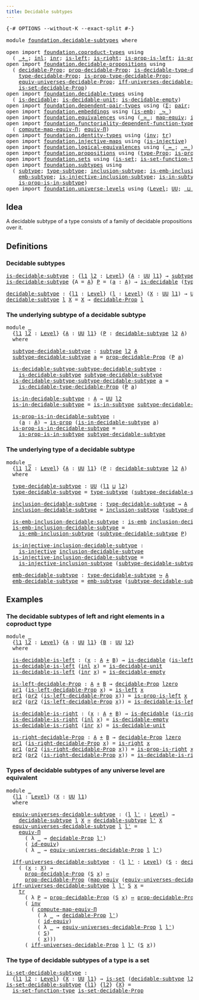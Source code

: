 ```yaml
---
title: Decidable subtypes
---
```


<pre class="Agda"><a id="44" class="Symbol">{-#</a> <a id="48" class="Keyword">OPTIONS</a> <a id="56" class="Pragma">--without-K</a> <a id="68" class="Pragma">--exact-split</a> <a id="82" class="Symbol">#-}</a>

<a id="87" class="Keyword">module</a> <a id="94" href="foundation.decidable-subtypes.html" class="Module">foundation.decidable-subtypes</a> <a id="124" class="Keyword">where</a>

<a id="131" class="Keyword">open</a> <a id="136" class="Keyword">import</a> <a id="143" href="foundation.coproduct-types.html" class="Module">foundation.coproduct-types</a> <a id="170" class="Keyword">using</a>
  <a id="178" class="Symbol">(</a> <a id="180" href="foundation.coproduct-types.html#1182" class="Datatype Operator">_+_</a><a id="183" class="Symbol">;</a> <a id="185" href="foundation.coproduct-types.html#1250" class="InductiveConstructor">inl</a><a id="188" class="Symbol">;</a> <a id="190" href="foundation.coproduct-types.html#1268" class="InductiveConstructor">inr</a><a id="193" class="Symbol">;</a> <a id="195" href="foundation.coproduct-types.html#1753" class="Function">is-left</a><a id="202" class="Symbol">;</a> <a id="204" href="foundation.coproduct-types.html#2050" class="Function">is-right</a><a id="212" class="Symbol">;</a> <a id="214" href="foundation.coproduct-types.html#1824" class="Function">is-prop-is-left</a><a id="229" class="Symbol">;</a> <a id="231" href="foundation.coproduct-types.html#2124" class="Function">is-prop-is-right</a><a id="247" class="Symbol">)</a>
<a id="249" class="Keyword">open</a> <a id="254" class="Keyword">import</a> <a id="261" href="foundation.decidable-propositions.html" class="Module">foundation.decidable-propositions</a> <a id="295" class="Keyword">using</a>
  <a id="303" class="Symbol">(</a> <a id="305" href="foundation-core.decidable-propositions.html#646" class="Function">decidable-Prop</a><a id="319" class="Symbol">;</a> <a id="321" href="foundation-core.decidable-propositions.html#795" class="Function">prop-decidable-Prop</a><a id="340" class="Symbol">;</a> <a id="342" href="foundation-core.decidable-propositions.html#1102" class="Function">is-decidable-type-decidable-Prop</a><a id="374" class="Symbol">;</a>
    <a id="380" href="foundation-core.decidable-propositions.html#872" class="Function">type-decidable-Prop</a><a id="399" class="Symbol">;</a> <a id="401" href="foundation-core.decidable-propositions.html#969" class="Function">is-prop-type-decidable-Prop</a><a id="428" class="Symbol">;</a>
    <a id="434" href="foundation.decidable-propositions.html#6007" class="Function">equiv-universes-decidable-Prop</a><a id="464" class="Symbol">;</a> <a id="466" href="foundation.decidable-propositions.html#6202" class="Function">iff-universes-decidable-Prop</a><a id="494" class="Symbol">;</a>
    <a id="500" href="foundation.decidable-propositions.html#7214" class="Function">is-set-decidable-Prop</a><a id="521" class="Symbol">)</a>
<a id="523" class="Keyword">open</a> <a id="528" class="Keyword">import</a> <a id="535" href="foundation.decidable-types.html" class="Module">foundation.decidable-types</a> <a id="562" class="Keyword">using</a>
  <a id="570" class="Symbol">(</a> <a id="572" href="foundation.decidable-types.html#1915" class="Function">is-decidable</a><a id="584" class="Symbol">;</a> <a id="586" href="foundation.decidable-types.html#2736" class="Function">is-decidable-unit</a><a id="603" class="Symbol">;</a> <a id="605" href="foundation.decidable-types.html#2804" class="Function">is-decidable-empty</a><a id="623" class="Symbol">)</a>
<a id="625" class="Keyword">open</a> <a id="630" class="Keyword">import</a> <a id="637" href="foundation.dependent-pair-types.html" class="Module">foundation.dependent-pair-types</a> <a id="669" class="Keyword">using</a> <a id="675" class="Symbol">(</a><a id="676" href="foundation-core.dependent-pair-types.html#515" class="Record">Σ</a><a id="677" class="Symbol">;</a> <a id="679" href="foundation-core.dependent-pair-types.html#588" class="InductiveConstructor">pair</a><a id="683" class="Symbol">;</a> <a id="685" href="foundation-core.dependent-pair-types.html#605" class="Field">pr1</a><a id="688" class="Symbol">;</a> <a id="690" href="foundation-core.dependent-pair-types.html#617" class="Field">pr2</a><a id="693" class="Symbol">)</a>
<a id="695" class="Keyword">open</a> <a id="700" class="Keyword">import</a> <a id="707" href="foundation.embeddings.html" class="Module">foundation.embeddings</a> <a id="729" class="Keyword">using</a> <a id="735" class="Symbol">(</a><a id="736" href="foundation-core.embeddings.html#992" class="Function">is-emb</a><a id="742" class="Symbol">;</a> <a id="744" href="foundation-core.embeddings.html#1074" class="Function Operator">_↪_</a><a id="747" class="Symbol">)</a>
<a id="749" class="Keyword">open</a> <a id="754" class="Keyword">import</a> <a id="761" href="foundation.equivalences.html" class="Module">foundation.equivalences</a> <a id="785" class="Keyword">using</a> <a id="791" class="Symbol">(</a><a id="792" href="foundation-core.equivalences.html#1621" class="Function Operator">_≃_</a><a id="795" class="Symbol">;</a> <a id="797" href="foundation-core.equivalences.html#1821" class="Function">map-equiv</a><a id="806" class="Symbol">;</a> <a id="808" href="foundation-core.equivalences.html#2494" class="Function">id-equiv</a><a id="816" class="Symbol">)</a>
<a id="818" class="Keyword">open</a> <a id="823" class="Keyword">import</a> <a id="830" href="foundation.functoriality-dependent-function-types.html" class="Module">foundation.functoriality-dependent-function-types</a> <a id="880" class="Keyword">using</a>
  <a id="888" class="Symbol">(</a> <a id="890" href="foundation.functoriality-dependent-function-types.html#2502" class="Function">compute-map-equiv-Π</a><a id="909" class="Symbol">;</a> <a id="911" href="foundation.functoriality-dependent-function-types.html#4207" class="Function">equiv-Π</a><a id="918" class="Symbol">)</a>
<a id="920" class="Keyword">open</a> <a id="925" class="Keyword">import</a> <a id="932" href="foundation.identity-types.html" class="Module">foundation.identity-types</a> <a id="958" class="Keyword">using</a> <a id="964" class="Symbol">(</a><a id="965" href="foundation-core.identity-types.html#2729" class="Function">inv</a><a id="968" class="Symbol">;</a> <a id="970" href="foundation-core.identity-types.html#5702" class="Function">tr</a><a id="972" class="Symbol">)</a>
<a id="974" class="Keyword">open</a> <a id="979" class="Keyword">import</a> <a id="986" href="foundation.injective-maps.html" class="Module">foundation.injective-maps</a> <a id="1012" class="Keyword">using</a> <a id="1018" class="Symbol">(</a><a id="1019" href="foundation.injective-maps.html#1309" class="Function">is-injective</a><a id="1031" class="Symbol">)</a>
<a id="1033" class="Keyword">open</a> <a id="1038" class="Keyword">import</a> <a id="1045" href="foundation.logical-equivalences.html" class="Module">foundation.logical-equivalences</a> <a id="1077" class="Keyword">using</a> <a id="1083" class="Symbol">(</a><a id="1084" href="foundation-core.logical-equivalences.html#899" class="Function Operator">_↔_</a><a id="1087" class="Symbol">;</a> <a id="1089" href="foundation-core.logical-equivalences.html#1038" class="Function Operator">_⇔_</a><a id="1092" class="Symbol">)</a>
<a id="1094" class="Keyword">open</a> <a id="1099" class="Keyword">import</a> <a id="1106" href="foundation.propositions.html" class="Module">foundation.propositions</a> <a id="1130" class="Keyword">using</a> <a id="1136" class="Symbol">(</a><a id="1137" href="foundation-core.propositions.html#1495" class="Function">type-Prop</a><a id="1146" class="Symbol">;</a> <a id="1148" href="foundation-core.propositions.html#1309" class="Function">is-prop</a><a id="1155" class="Symbol">)</a>
<a id="1157" class="Keyword">open</a> <a id="1162" class="Keyword">import</a> <a id="1169" href="foundation.sets.html" class="Module">foundation.sets</a> <a id="1185" class="Keyword">using</a> <a id="1191" class="Symbol">(</a><a id="1192" href="foundation-core.sets.html#1113" class="Function">is-set</a><a id="1198" class="Symbol">;</a> <a id="1200" href="foundation.sets.html#3742" class="Function">is-set-function-type</a><a id="1220" class="Symbol">)</a>
<a id="1222" class="Keyword">open</a> <a id="1227" class="Keyword">import</a> <a id="1234" href="foundation.subtypes.html" class="Module">foundation.subtypes</a> <a id="1254" class="Keyword">using</a>
  <a id="1262" class="Symbol">(</a> <a id="1264" href="foundation-core.subtypes.html#2211" class="Function">subtype</a><a id="1271" class="Symbol">;</a> <a id="1273" href="foundation-core.subtypes.html#2555" class="Function">type-subtype</a><a id="1285" class="Symbol">;</a> <a id="1287" href="foundation-core.subtypes.html#2621" class="Function">inclusion-subtype</a><a id="1304" class="Symbol">;</a> <a id="1306" href="foundation-core.subtypes.html#3701" class="Function">is-emb-inclusion-subtype</a><a id="1330" class="Symbol">;</a>
    <a id="1336" href="foundation-core.subtypes.html#3947" class="Function">emb-subtype</a><a id="1347" class="Symbol">;</a> <a id="1349" href="foundation.subtypes.html#1123" class="Function">is-injective-inclusion-subtype</a><a id="1379" class="Symbol">;</a> <a id="1381" href="foundation-core.subtypes.html#2375" class="Function">is-in-subtype</a><a id="1394" class="Symbol">;</a>
    <a id="1400" href="foundation-core.subtypes.html#2440" class="Function">is-prop-is-in-subtype</a><a id="1421" class="Symbol">)</a>
<a id="1423" class="Keyword">open</a> <a id="1428" class="Keyword">import</a> <a id="1435" href="foundation.universe-levels.html" class="Module">foundation.universe-levels</a> <a id="1462" class="Keyword">using</a> <a id="1468" class="Symbol">(</a><a id="1469" href="Agda.Primitive.html#597" class="Postulate">Level</a><a id="1474" class="Symbol">;</a> <a id="1476" href="foundation-core.universe-levels.html#235" class="Primitive">UU</a><a id="1478" class="Symbol">;</a> <a id="1480" href="Agda.Primitive.html#810" class="Primitive Operator">_⊔_</a><a id="1483" class="Symbol">;</a> <a id="1485" href="Agda.Primitive.html#780" class="Primitive">lsuc</a><a id="1489" class="Symbol">;</a> <a id="1491" href="Agda.Primitive.html#764" class="Primitive">lzero</a><a id="1496" class="Symbol">)</a>
</pre>
## Idea

A decidable subtype of a type consists of a family of decidable propositions over it.

## Definitions

### Decidable subtypes

<pre class="Agda"><a id="is-decidable-subtype"></a><a id="1647" href="foundation.decidable-subtypes.html#1647" class="Function">is-decidable-subtype</a> <a id="1668" class="Symbol">:</a> <a id="1670" class="Symbol">{</a><a id="1671" href="foundation.decidable-subtypes.html#1671" class="Bound">l1</a> <a id="1674" href="foundation.decidable-subtypes.html#1674" class="Bound">l2</a> <a id="1677" class="Symbol">:</a> <a id="1679" href="Agda.Primitive.html#597" class="Postulate">Level</a><a id="1684" class="Symbol">}</a> <a id="1686" class="Symbol">{</a><a id="1687" href="foundation.decidable-subtypes.html#1687" class="Bound">A</a> <a id="1689" class="Symbol">:</a> <a id="1691" href="foundation-core.universe-levels.html#235" class="Primitive">UU</a> <a id="1694" href="foundation.decidable-subtypes.html#1671" class="Bound">l1</a><a id="1696" class="Symbol">}</a> <a id="1698" class="Symbol">→</a> <a id="1700" href="foundation-core.subtypes.html#2211" class="Function">subtype</a> <a id="1708" href="foundation.decidable-subtypes.html#1674" class="Bound">l2</a> <a id="1711" href="foundation.decidable-subtypes.html#1687" class="Bound">A</a> <a id="1713" class="Symbol">→</a> <a id="1715" href="foundation-core.universe-levels.html#235" class="Primitive">UU</a> <a id="1718" class="Symbol">(</a><a id="1719" href="foundation.decidable-subtypes.html#1671" class="Bound">l1</a> <a id="1722" href="Agda.Primitive.html#810" class="Primitive Operator">⊔</a> <a id="1724" href="foundation.decidable-subtypes.html#1674" class="Bound">l2</a><a id="1726" class="Symbol">)</a>
<a id="1728" href="foundation.decidable-subtypes.html#1647" class="Function">is-decidable-subtype</a> <a id="1749" class="Symbol">{</a><a id="1750" class="Argument">A</a> <a id="1752" class="Symbol">=</a> <a id="1754" href="foundation.decidable-subtypes.html#1754" class="Bound">A</a><a id="1755" class="Symbol">}</a> <a id="1757" href="foundation.decidable-subtypes.html#1757" class="Bound">P</a> <a id="1759" class="Symbol">=</a> <a id="1761" class="Symbol">(</a><a id="1762" href="foundation.decidable-subtypes.html#1762" class="Bound">a</a> <a id="1764" class="Symbol">:</a> <a id="1766" href="foundation.decidable-subtypes.html#1754" class="Bound">A</a><a id="1767" class="Symbol">)</a> <a id="1769" class="Symbol">→</a> <a id="1771" href="foundation.decidable-types.html#1915" class="Function">is-decidable</a> <a id="1784" class="Symbol">(</a><a id="1785" href="foundation-core.propositions.html#1495" class="Function">type-Prop</a> <a id="1795" class="Symbol">(</a><a id="1796" href="foundation.decidable-subtypes.html#1757" class="Bound">P</a> <a id="1798" href="foundation.decidable-subtypes.html#1762" class="Bound">a</a><a id="1799" class="Symbol">))</a>

<a id="decidable-subtype"></a><a id="1803" href="foundation.decidable-subtypes.html#1803" class="Function">decidable-subtype</a> <a id="1821" class="Symbol">:</a> <a id="1823" class="Symbol">{</a><a id="1824" href="foundation.decidable-subtypes.html#1824" class="Bound">l1</a> <a id="1827" class="Symbol">:</a> <a id="1829" href="Agda.Primitive.html#597" class="Postulate">Level</a><a id="1834" class="Symbol">}</a> <a id="1836" class="Symbol">(</a><a id="1837" href="foundation.decidable-subtypes.html#1837" class="Bound">l</a> <a id="1839" class="Symbol">:</a> <a id="1841" href="Agda.Primitive.html#597" class="Postulate">Level</a><a id="1846" class="Symbol">)</a> <a id="1848" class="Symbol">(</a><a id="1849" href="foundation.decidable-subtypes.html#1849" class="Bound">X</a> <a id="1851" class="Symbol">:</a> <a id="1853" href="foundation-core.universe-levels.html#235" class="Primitive">UU</a> <a id="1856" href="foundation.decidable-subtypes.html#1824" class="Bound">l1</a><a id="1858" class="Symbol">)</a> <a id="1860" class="Symbol">→</a> <a id="1862" href="foundation-core.universe-levels.html#235" class="Primitive">UU</a> <a id="1865" class="Symbol">(</a><a id="1866" href="foundation.decidable-subtypes.html#1824" class="Bound">l1</a> <a id="1869" href="Agda.Primitive.html#810" class="Primitive Operator">⊔</a> <a id="1871" href="Agda.Primitive.html#780" class="Primitive">lsuc</a> <a id="1876" href="foundation.decidable-subtypes.html#1837" class="Bound">l</a><a id="1877" class="Symbol">)</a>
<a id="1879" href="foundation.decidable-subtypes.html#1803" class="Function">decidable-subtype</a> <a id="1897" href="foundation.decidable-subtypes.html#1897" class="Bound">l</a> <a id="1899" href="foundation.decidable-subtypes.html#1899" class="Bound">X</a> <a id="1901" class="Symbol">=</a> <a id="1903" href="foundation.decidable-subtypes.html#1899" class="Bound">X</a> <a id="1905" class="Symbol">→</a> <a id="1907" href="foundation-core.decidable-propositions.html#646" class="Function">decidable-Prop</a> <a id="1922" href="foundation.decidable-subtypes.html#1897" class="Bound">l</a>
</pre>
### The underlying subtype of a decidable subtype

<pre class="Agda"><a id="1988" class="Keyword">module</a> <a id="1995" href="foundation.decidable-subtypes.html#1995" class="Module">_</a>
  <a id="1999" class="Symbol">{</a><a id="2000" href="foundation.decidable-subtypes.html#2000" class="Bound">l1</a> <a id="2003" href="foundation.decidable-subtypes.html#2003" class="Bound">l2</a> <a id="2006" class="Symbol">:</a> <a id="2008" href="Agda.Primitive.html#597" class="Postulate">Level</a><a id="2013" class="Symbol">}</a> <a id="2015" class="Symbol">{</a><a id="2016" href="foundation.decidable-subtypes.html#2016" class="Bound">A</a> <a id="2018" class="Symbol">:</a> <a id="2020" href="foundation-core.universe-levels.html#235" class="Primitive">UU</a> <a id="2023" href="foundation.decidable-subtypes.html#2000" class="Bound">l1</a><a id="2025" class="Symbol">}</a> <a id="2027" class="Symbol">(</a><a id="2028" href="foundation.decidable-subtypes.html#2028" class="Bound">P</a> <a id="2030" class="Symbol">:</a> <a id="2032" href="foundation.decidable-subtypes.html#1803" class="Function">decidable-subtype</a> <a id="2050" href="foundation.decidable-subtypes.html#2003" class="Bound">l2</a> <a id="2053" href="foundation.decidable-subtypes.html#2016" class="Bound">A</a><a id="2054" class="Symbol">)</a>
  <a id="2058" class="Keyword">where</a>
  
  <a id="2069" href="foundation.decidable-subtypes.html#2069" class="Function">subtype-decidable-subtype</a> <a id="2095" class="Symbol">:</a> <a id="2097" href="foundation-core.subtypes.html#2211" class="Function">subtype</a> <a id="2105" href="foundation.decidable-subtypes.html#2003" class="Bound">l2</a> <a id="2108" href="foundation.decidable-subtypes.html#2016" class="Bound">A</a>
  <a id="2112" href="foundation.decidable-subtypes.html#2069" class="Function">subtype-decidable-subtype</a> <a id="2138" href="foundation.decidable-subtypes.html#2138" class="Bound">a</a> <a id="2140" class="Symbol">=</a> <a id="2142" href="foundation-core.decidable-propositions.html#795" class="Function">prop-decidable-Prop</a> <a id="2162" class="Symbol">(</a><a id="2163" href="foundation.decidable-subtypes.html#2028" class="Bound">P</a> <a id="2165" href="foundation.decidable-subtypes.html#2138" class="Bound">a</a><a id="2166" class="Symbol">)</a>

  <a id="2171" href="foundation.decidable-subtypes.html#2171" class="Function">is-decidable-subtype-subtype-decidable-subtype</a> <a id="2218" class="Symbol">:</a>
    <a id="2224" href="foundation.decidable-subtypes.html#1647" class="Function">is-decidable-subtype</a> <a id="2245" href="foundation.decidable-subtypes.html#2069" class="Function">subtype-decidable-subtype</a>
  <a id="2273" href="foundation.decidable-subtypes.html#2171" class="Function">is-decidable-subtype-subtype-decidable-subtype</a> <a id="2320" href="foundation.decidable-subtypes.html#2320" class="Bound">a</a> <a id="2322" class="Symbol">=</a>
    <a id="2328" href="foundation-core.decidable-propositions.html#1102" class="Function">is-decidable-type-decidable-Prop</a> <a id="2361" class="Symbol">(</a><a id="2362" href="foundation.decidable-subtypes.html#2028" class="Bound">P</a> <a id="2364" href="foundation.decidable-subtypes.html#2320" class="Bound">a</a><a id="2365" class="Symbol">)</a>

  <a id="2370" href="foundation.decidable-subtypes.html#2370" class="Function">is-in-decidable-subtype</a> <a id="2394" class="Symbol">:</a> <a id="2396" href="foundation.decidable-subtypes.html#2016" class="Bound">A</a> <a id="2398" class="Symbol">→</a> <a id="2400" href="foundation-core.universe-levels.html#235" class="Primitive">UU</a> <a id="2403" href="foundation.decidable-subtypes.html#2003" class="Bound">l2</a>
  <a id="2408" href="foundation.decidable-subtypes.html#2370" class="Function">is-in-decidable-subtype</a> <a id="2432" class="Symbol">=</a> <a id="2434" href="foundation-core.subtypes.html#2375" class="Function">is-in-subtype</a> <a id="2448" href="foundation.decidable-subtypes.html#2069" class="Function">subtype-decidable-subtype</a>

  <a id="2477" href="foundation.decidable-subtypes.html#2477" class="Function">is-prop-is-in-decidable-subtype</a> <a id="2509" class="Symbol">:</a>
    <a id="2515" class="Symbol">(</a><a id="2516" href="foundation.decidable-subtypes.html#2516" class="Bound">a</a> <a id="2518" class="Symbol">:</a> <a id="2520" href="foundation.decidable-subtypes.html#2016" class="Bound">A</a><a id="2521" class="Symbol">)</a> <a id="2523" class="Symbol">→</a> <a id="2525" href="foundation-core.propositions.html#1309" class="Function">is-prop</a> <a id="2533" class="Symbol">(</a><a id="2534" href="foundation.decidable-subtypes.html#2370" class="Function">is-in-decidable-subtype</a> <a id="2558" href="foundation.decidable-subtypes.html#2516" class="Bound">a</a><a id="2559" class="Symbol">)</a>
  <a id="2563" href="foundation.decidable-subtypes.html#2477" class="Function">is-prop-is-in-decidable-subtype</a> <a id="2595" class="Symbol">=</a>
    <a id="2601" href="foundation-core.subtypes.html#2440" class="Function">is-prop-is-in-subtype</a> <a id="2623" href="foundation.decidable-subtypes.html#2069" class="Function">subtype-decidable-subtype</a>
</pre>
### The underlying type of a decidable subtype

<pre class="Agda"><a id="2710" class="Keyword">module</a> <a id="2717" href="foundation.decidable-subtypes.html#2717" class="Module">_</a>
  <a id="2721" class="Symbol">{</a><a id="2722" href="foundation.decidable-subtypes.html#2722" class="Bound">l1</a> <a id="2725" href="foundation.decidable-subtypes.html#2725" class="Bound">l2</a> <a id="2728" class="Symbol">:</a> <a id="2730" href="Agda.Primitive.html#597" class="Postulate">Level</a><a id="2735" class="Symbol">}</a> <a id="2737" class="Symbol">{</a><a id="2738" href="foundation.decidable-subtypes.html#2738" class="Bound">A</a> <a id="2740" class="Symbol">:</a> <a id="2742" href="foundation-core.universe-levels.html#235" class="Primitive">UU</a> <a id="2745" href="foundation.decidable-subtypes.html#2722" class="Bound">l1</a><a id="2747" class="Symbol">}</a> <a id="2749" class="Symbol">(</a><a id="2750" href="foundation.decidable-subtypes.html#2750" class="Bound">P</a> <a id="2752" class="Symbol">:</a> <a id="2754" href="foundation.decidable-subtypes.html#1803" class="Function">decidable-subtype</a> <a id="2772" href="foundation.decidable-subtypes.html#2725" class="Bound">l2</a> <a id="2775" href="foundation.decidable-subtypes.html#2738" class="Bound">A</a><a id="2776" class="Symbol">)</a>
  <a id="2780" class="Keyword">where</a>
  
  <a id="2791" href="foundation.decidable-subtypes.html#2791" class="Function">type-decidable-subtype</a> <a id="2814" class="Symbol">:</a> <a id="2816" href="foundation-core.universe-levels.html#235" class="Primitive">UU</a> <a id="2819" class="Symbol">(</a><a id="2820" href="foundation.decidable-subtypes.html#2722" class="Bound">l1</a> <a id="2823" href="Agda.Primitive.html#810" class="Primitive Operator">⊔</a> <a id="2825" href="foundation.decidable-subtypes.html#2725" class="Bound">l2</a><a id="2827" class="Symbol">)</a>
  <a id="2831" href="foundation.decidable-subtypes.html#2791" class="Function">type-decidable-subtype</a> <a id="2854" class="Symbol">=</a> <a id="2856" href="foundation-core.subtypes.html#2555" class="Function">type-subtype</a> <a id="2869" class="Symbol">(</a><a id="2870" href="foundation.decidable-subtypes.html#2069" class="Function">subtype-decidable-subtype</a> <a id="2896" href="foundation.decidable-subtypes.html#2750" class="Bound">P</a><a id="2897" class="Symbol">)</a>

  <a id="2902" href="foundation.decidable-subtypes.html#2902" class="Function">inclusion-decidable-subtype</a> <a id="2930" class="Symbol">:</a> <a id="2932" href="foundation.decidable-subtypes.html#2791" class="Function">type-decidable-subtype</a> <a id="2955" class="Symbol">→</a> <a id="2957" href="foundation.decidable-subtypes.html#2738" class="Bound">A</a>
  <a id="2961" href="foundation.decidable-subtypes.html#2902" class="Function">inclusion-decidable-subtype</a> <a id="2989" class="Symbol">=</a> <a id="2991" href="foundation-core.subtypes.html#2621" class="Function">inclusion-subtype</a> <a id="3009" class="Symbol">(</a><a id="3010" href="foundation.decidable-subtypes.html#2069" class="Function">subtype-decidable-subtype</a> <a id="3036" href="foundation.decidable-subtypes.html#2750" class="Bound">P</a><a id="3037" class="Symbol">)</a>

  <a id="3042" href="foundation.decidable-subtypes.html#3042" class="Function">is-emb-inclusion-decidable-subtype</a> <a id="3077" class="Symbol">:</a> <a id="3079" href="foundation-core.embeddings.html#992" class="Function">is-emb</a> <a id="3086" href="foundation.decidable-subtypes.html#2902" class="Function">inclusion-decidable-subtype</a>
  <a id="3116" href="foundation.decidable-subtypes.html#3042" class="Function">is-emb-inclusion-decidable-subtype</a> <a id="3151" class="Symbol">=</a>
    <a id="3157" href="foundation-core.subtypes.html#3701" class="Function">is-emb-inclusion-subtype</a> <a id="3182" class="Symbol">(</a><a id="3183" href="foundation.decidable-subtypes.html#2069" class="Function">subtype-decidable-subtype</a> <a id="3209" href="foundation.decidable-subtypes.html#2750" class="Bound">P</a><a id="3210" class="Symbol">)</a>

  <a id="3215" href="foundation.decidable-subtypes.html#3215" class="Function">is-injective-inclusion-decidable-subtype</a> <a id="3256" class="Symbol">:</a>
    <a id="3262" href="foundation.injective-maps.html#1309" class="Function">is-injective</a> <a id="3275" href="foundation.decidable-subtypes.html#2902" class="Function">inclusion-decidable-subtype</a>
  <a id="3305" href="foundation.decidable-subtypes.html#3215" class="Function">is-injective-inclusion-decidable-subtype</a> <a id="3346" class="Symbol">=</a>
    <a id="3352" href="foundation.subtypes.html#1123" class="Function">is-injective-inclusion-subtype</a> <a id="3383" class="Symbol">(</a><a id="3384" href="foundation.decidable-subtypes.html#2069" class="Function">subtype-decidable-subtype</a> <a id="3410" href="foundation.decidable-subtypes.html#2750" class="Bound">P</a><a id="3411" class="Symbol">)</a>

  <a id="3416" href="foundation.decidable-subtypes.html#3416" class="Function">emb-decidable-subtype</a> <a id="3438" class="Symbol">:</a> <a id="3440" href="foundation.decidable-subtypes.html#2791" class="Function">type-decidable-subtype</a> <a id="3463" href="foundation-core.embeddings.html#1074" class="Function Operator">↪</a> <a id="3465" href="foundation.decidable-subtypes.html#2738" class="Bound">A</a>
  <a id="3469" href="foundation.decidable-subtypes.html#3416" class="Function">emb-decidable-subtype</a> <a id="3491" class="Symbol">=</a> <a id="3493" href="foundation-core.subtypes.html#3947" class="Function">emb-subtype</a> <a id="3505" class="Symbol">(</a><a id="3506" href="foundation.decidable-subtypes.html#2069" class="Function">subtype-decidable-subtype</a> <a id="3532" href="foundation.decidable-subtypes.html#2750" class="Bound">P</a><a id="3533" class="Symbol">)</a>
</pre>
## Examples

### The decidable subtypes of left and right elements in a coproduct type

<pre class="Agda"><a id="3636" class="Keyword">module</a> <a id="3643" href="foundation.decidable-subtypes.html#3643" class="Module">_</a>
  <a id="3647" class="Symbol">{</a><a id="3648" href="foundation.decidable-subtypes.html#3648" class="Bound">l1</a> <a id="3651" href="foundation.decidable-subtypes.html#3651" class="Bound">l2</a> <a id="3654" class="Symbol">:</a> <a id="3656" href="Agda.Primitive.html#597" class="Postulate">Level</a><a id="3661" class="Symbol">}</a> <a id="3663" class="Symbol">{</a><a id="3664" href="foundation.decidable-subtypes.html#3664" class="Bound">A</a> <a id="3666" class="Symbol">:</a> <a id="3668" href="foundation-core.universe-levels.html#235" class="Primitive">UU</a> <a id="3671" href="foundation.decidable-subtypes.html#3648" class="Bound">l1</a><a id="3673" class="Symbol">}</a> <a id="3675" class="Symbol">{</a><a id="3676" href="foundation.decidable-subtypes.html#3676" class="Bound">B</a> <a id="3678" class="Symbol">:</a> <a id="3680" href="foundation-core.universe-levels.html#235" class="Primitive">UU</a> <a id="3683" href="foundation.decidable-subtypes.html#3651" class="Bound">l2</a><a id="3685" class="Symbol">}</a>
  <a id="3689" class="Keyword">where</a>

  <a id="3698" href="foundation.decidable-subtypes.html#3698" class="Function">is-decidable-is-left</a> <a id="3719" class="Symbol">:</a> <a id="3721" class="Symbol">(</a><a id="3722" href="foundation.decidable-subtypes.html#3722" class="Bound">x</a> <a id="3724" class="Symbol">:</a> <a id="3726" href="foundation.decidable-subtypes.html#3664" class="Bound">A</a> <a id="3728" href="foundation.coproduct-types.html#1182" class="Datatype Operator">+</a> <a id="3730" href="foundation.decidable-subtypes.html#3676" class="Bound">B</a><a id="3731" class="Symbol">)</a> <a id="3733" class="Symbol">→</a> <a id="3735" href="foundation.decidable-types.html#1915" class="Function">is-decidable</a> <a id="3748" class="Symbol">(</a><a id="3749" href="foundation.coproduct-types.html#1753" class="Function">is-left</a> <a id="3757" href="foundation.decidable-subtypes.html#3722" class="Bound">x</a><a id="3758" class="Symbol">)</a>
  <a id="3762" href="foundation.decidable-subtypes.html#3698" class="Function">is-decidable-is-left</a> <a id="3783" class="Symbol">(</a><a id="3784" href="foundation.coproduct-types.html#1250" class="InductiveConstructor">inl</a> <a id="3788" href="foundation.decidable-subtypes.html#3788" class="Bound">x</a><a id="3789" class="Symbol">)</a> <a id="3791" class="Symbol">=</a> <a id="3793" href="foundation.decidable-types.html#2736" class="Function">is-decidable-unit</a>
  <a id="3813" href="foundation.decidable-subtypes.html#3698" class="Function">is-decidable-is-left</a> <a id="3834" class="Symbol">(</a><a id="3835" href="foundation.coproduct-types.html#1268" class="InductiveConstructor">inr</a> <a id="3839" href="foundation.decidable-subtypes.html#3839" class="Bound">x</a><a id="3840" class="Symbol">)</a> <a id="3842" class="Symbol">=</a> <a id="3844" href="foundation.decidable-types.html#2804" class="Function">is-decidable-empty</a>

  <a id="3866" href="foundation.decidable-subtypes.html#3866" class="Function">is-left-decidable-Prop</a> <a id="3889" class="Symbol">:</a> <a id="3891" href="foundation.decidable-subtypes.html#3664" class="Bound">A</a> <a id="3893" href="foundation.coproduct-types.html#1182" class="Datatype Operator">+</a> <a id="3895" href="foundation.decidable-subtypes.html#3676" class="Bound">B</a> <a id="3897" class="Symbol">→</a> <a id="3899" href="foundation-core.decidable-propositions.html#646" class="Function">decidable-Prop</a> <a id="3914" href="Agda.Primitive.html#764" class="Primitive">lzero</a>
  <a id="3922" href="foundation-core.dependent-pair-types.html#605" class="Field">pr1</a> <a id="3926" class="Symbol">(</a><a id="3927" href="foundation.decidable-subtypes.html#3866" class="Function">is-left-decidable-Prop</a> <a id="3950" href="foundation.decidable-subtypes.html#3950" class="Bound">x</a><a id="3951" class="Symbol">)</a> <a id="3953" class="Symbol">=</a> <a id="3955" href="foundation.coproduct-types.html#1753" class="Function">is-left</a> <a id="3963" href="foundation.decidable-subtypes.html#3950" class="Bound">x</a>
  <a id="3967" href="foundation-core.dependent-pair-types.html#605" class="Field">pr1</a> <a id="3971" class="Symbol">(</a><a id="3972" href="foundation-core.dependent-pair-types.html#617" class="Field">pr2</a> <a id="3976" class="Symbol">(</a><a id="3977" href="foundation.decidable-subtypes.html#3866" class="Function">is-left-decidable-Prop</a> <a id="4000" href="foundation.decidable-subtypes.html#4000" class="Bound">x</a><a id="4001" class="Symbol">))</a> <a id="4004" class="Symbol">=</a> <a id="4006" href="foundation.coproduct-types.html#1824" class="Function">is-prop-is-left</a> <a id="4022" href="foundation.decidable-subtypes.html#4000" class="Bound">x</a>
  <a id="4026" href="foundation-core.dependent-pair-types.html#617" class="Field">pr2</a> <a id="4030" class="Symbol">(</a><a id="4031" href="foundation-core.dependent-pair-types.html#617" class="Field">pr2</a> <a id="4035" class="Symbol">(</a><a id="4036" href="foundation.decidable-subtypes.html#3866" class="Function">is-left-decidable-Prop</a> <a id="4059" href="foundation.decidable-subtypes.html#4059" class="Bound">x</a><a id="4060" class="Symbol">))</a> <a id="4063" class="Symbol">=</a> <a id="4065" href="foundation.decidable-subtypes.html#3698" class="Function">is-decidable-is-left</a> <a id="4086" href="foundation.decidable-subtypes.html#4059" class="Bound">x</a>

  <a id="4091" href="foundation.decidable-subtypes.html#4091" class="Function">is-decidable-is-right</a> <a id="4113" class="Symbol">:</a> <a id="4115" class="Symbol">(</a><a id="4116" href="foundation.decidable-subtypes.html#4116" class="Bound">x</a> <a id="4118" class="Symbol">:</a> <a id="4120" href="foundation.decidable-subtypes.html#3664" class="Bound">A</a> <a id="4122" href="foundation.coproduct-types.html#1182" class="Datatype Operator">+</a> <a id="4124" href="foundation.decidable-subtypes.html#3676" class="Bound">B</a><a id="4125" class="Symbol">)</a> <a id="4127" class="Symbol">→</a> <a id="4129" href="foundation.decidable-types.html#1915" class="Function">is-decidable</a> <a id="4142" class="Symbol">(</a><a id="4143" href="foundation.coproduct-types.html#2050" class="Function">is-right</a> <a id="4152" href="foundation.decidable-subtypes.html#4116" class="Bound">x</a><a id="4153" class="Symbol">)</a>
  <a id="4157" href="foundation.decidable-subtypes.html#4091" class="Function">is-decidable-is-right</a> <a id="4179" class="Symbol">(</a><a id="4180" href="foundation.coproduct-types.html#1250" class="InductiveConstructor">inl</a> <a id="4184" href="foundation.decidable-subtypes.html#4184" class="Bound">x</a><a id="4185" class="Symbol">)</a> <a id="4187" class="Symbol">=</a> <a id="4189" href="foundation.decidable-types.html#2804" class="Function">is-decidable-empty</a>
  <a id="4210" href="foundation.decidable-subtypes.html#4091" class="Function">is-decidable-is-right</a> <a id="4232" class="Symbol">(</a><a id="4233" href="foundation.coproduct-types.html#1268" class="InductiveConstructor">inr</a> <a id="4237" href="foundation.decidable-subtypes.html#4237" class="Bound">x</a><a id="4238" class="Symbol">)</a> <a id="4240" class="Symbol">=</a> <a id="4242" href="foundation.decidable-types.html#2736" class="Function">is-decidable-unit</a>

  <a id="4263" href="foundation.decidable-subtypes.html#4263" class="Function">is-right-decidable-Prop</a> <a id="4287" class="Symbol">:</a> <a id="4289" href="foundation.decidable-subtypes.html#3664" class="Bound">A</a> <a id="4291" href="foundation.coproduct-types.html#1182" class="Datatype Operator">+</a> <a id="4293" href="foundation.decidable-subtypes.html#3676" class="Bound">B</a> <a id="4295" class="Symbol">→</a> <a id="4297" href="foundation-core.decidable-propositions.html#646" class="Function">decidable-Prop</a> <a id="4312" href="Agda.Primitive.html#764" class="Primitive">lzero</a>
  <a id="4320" href="foundation-core.dependent-pair-types.html#605" class="Field">pr1</a> <a id="4324" class="Symbol">(</a><a id="4325" href="foundation.decidable-subtypes.html#4263" class="Function">is-right-decidable-Prop</a> <a id="4349" href="foundation.decidable-subtypes.html#4349" class="Bound">x</a><a id="4350" class="Symbol">)</a> <a id="4352" class="Symbol">=</a> <a id="4354" href="foundation.coproduct-types.html#2050" class="Function">is-right</a> <a id="4363" href="foundation.decidable-subtypes.html#4349" class="Bound">x</a>
  <a id="4367" href="foundation-core.dependent-pair-types.html#605" class="Field">pr1</a> <a id="4371" class="Symbol">(</a><a id="4372" href="foundation-core.dependent-pair-types.html#617" class="Field">pr2</a> <a id="4376" class="Symbol">(</a><a id="4377" href="foundation.decidable-subtypes.html#4263" class="Function">is-right-decidable-Prop</a> <a id="4401" href="foundation.decidable-subtypes.html#4401" class="Bound">x</a><a id="4402" class="Symbol">))</a> <a id="4405" class="Symbol">=</a> <a id="4407" href="foundation.coproduct-types.html#2124" class="Function">is-prop-is-right</a> <a id="4424" href="foundation.decidable-subtypes.html#4401" class="Bound">x</a>
  <a id="4428" href="foundation-core.dependent-pair-types.html#617" class="Field">pr2</a> <a id="4432" class="Symbol">(</a><a id="4433" href="foundation-core.dependent-pair-types.html#617" class="Field">pr2</a> <a id="4437" class="Symbol">(</a><a id="4438" href="foundation.decidable-subtypes.html#4263" class="Function">is-right-decidable-Prop</a> <a id="4462" href="foundation.decidable-subtypes.html#4462" class="Bound">x</a><a id="4463" class="Symbol">))</a> <a id="4466" class="Symbol">=</a> <a id="4468" href="foundation.decidable-subtypes.html#4091" class="Function">is-decidable-is-right</a> <a id="4490" href="foundation.decidable-subtypes.html#4462" class="Bound">x</a>
</pre>
### Types of decidable subtypes of any universe level are equivalent

<pre class="Agda"><a id="4575" class="Keyword">module</a> <a id="4582" href="foundation.decidable-subtypes.html#4582" class="Module">_</a>
  <a id="4586" class="Symbol">{</a><a id="4587" href="foundation.decidable-subtypes.html#4587" class="Bound">l1</a> <a id="4590" class="Symbol">:</a> <a id="4592" href="Agda.Primitive.html#597" class="Postulate">Level</a><a id="4597" class="Symbol">}</a> <a id="4599" class="Symbol">(</a><a id="4600" href="foundation.decidable-subtypes.html#4600" class="Bound">X</a> <a id="4602" class="Symbol">:</a> <a id="4604" href="foundation-core.universe-levels.html#235" class="Primitive">UU</a> <a id="4607" href="foundation.decidable-subtypes.html#4587" class="Bound">l1</a><a id="4609" class="Symbol">)</a>
  <a id="4613" class="Keyword">where</a>

  <a id="4622" href="foundation.decidable-subtypes.html#4622" class="Function">equiv-universes-decidable-subtype</a> <a id="4656" class="Symbol">:</a> <a id="4658" class="Symbol">(</a><a id="4659" href="foundation.decidable-subtypes.html#4659" class="Bound">l</a> <a id="4661" href="foundation.decidable-subtypes.html#4661" class="Bound">l&#39;</a> <a id="4664" class="Symbol">:</a> <a id="4666" href="Agda.Primitive.html#597" class="Postulate">Level</a><a id="4671" class="Symbol">)</a> <a id="4673" class="Symbol">→</a>
    <a id="4679" href="foundation.decidable-subtypes.html#1803" class="Function">decidable-subtype</a> <a id="4697" href="foundation.decidable-subtypes.html#4659" class="Bound">l</a> <a id="4699" href="foundation.decidable-subtypes.html#4600" class="Bound">X</a> <a id="4701" href="foundation-core.equivalences.html#1621" class="Function Operator">≃</a> <a id="4703" href="foundation.decidable-subtypes.html#1803" class="Function">decidable-subtype</a> <a id="4721" href="foundation.decidable-subtypes.html#4661" class="Bound">l&#39;</a> <a id="4724" href="foundation.decidable-subtypes.html#4600" class="Bound">X</a>
  <a id="4728" href="foundation.decidable-subtypes.html#4622" class="Function">equiv-universes-decidable-subtype</a> <a id="4762" href="foundation.decidable-subtypes.html#4762" class="Bound">l</a> <a id="4764" href="foundation.decidable-subtypes.html#4764" class="Bound">l&#39;</a> <a id="4767" class="Symbol">=</a>
    <a id="4773" href="foundation.functoriality-dependent-function-types.html#4207" class="Function">equiv-Π</a>
      <a id="4787" class="Symbol">(</a> <a id="4789" class="Symbol">λ</a> <a id="4791" href="foundation.decidable-subtypes.html#4791" class="Bound">_</a> <a id="4793" class="Symbol">→</a> <a id="4795" href="foundation-core.decidable-propositions.html#646" class="Function">decidable-Prop</a> <a id="4810" href="foundation.decidable-subtypes.html#4764" class="Bound">l&#39;</a><a id="4812" class="Symbol">)</a>
      <a id="4820" class="Symbol">(</a> <a id="4822" href="foundation-core.equivalences.html#2494" class="Function">id-equiv</a><a id="4830" class="Symbol">)</a>
      <a id="4838" class="Symbol">(</a> <a id="4840" class="Symbol">λ</a> <a id="4842" href="foundation.decidable-subtypes.html#4842" class="Bound">_</a> <a id="4844" class="Symbol">→</a> <a id="4846" href="foundation.decidable-propositions.html#6007" class="Function">equiv-universes-decidable-Prop</a> <a id="4877" href="foundation.decidable-subtypes.html#4762" class="Bound">l</a> <a id="4879" href="foundation.decidable-subtypes.html#4764" class="Bound">l&#39;</a><a id="4881" class="Symbol">)</a>

  <a id="4886" href="foundation.decidable-subtypes.html#4886" class="Function">iff-universes-decidable-subtype</a> <a id="4918" class="Symbol">:</a> <a id="4920" class="Symbol">(</a><a id="4921" href="foundation.decidable-subtypes.html#4921" class="Bound">l</a> <a id="4923" href="foundation.decidable-subtypes.html#4923" class="Bound">l&#39;</a> <a id="4926" class="Symbol">:</a> <a id="4928" href="Agda.Primitive.html#597" class="Postulate">Level</a><a id="4933" class="Symbol">)</a> <a id="4935" class="Symbol">(</a><a id="4936" href="foundation.decidable-subtypes.html#4936" class="Bound">S</a> <a id="4938" class="Symbol">:</a> <a id="4940" href="foundation.decidable-subtypes.html#1803" class="Function">decidable-subtype</a> <a id="4958" href="foundation.decidable-subtypes.html#4921" class="Bound">l</a> <a id="4960" href="foundation.decidable-subtypes.html#4600" class="Bound">X</a><a id="4961" class="Symbol">)</a> <a id="4963" class="Symbol">→</a>
    <a id="4969" class="Symbol">(</a> <a id="4971" class="Symbol">(</a><a id="4972" href="foundation.decidable-subtypes.html#4972" class="Bound">x</a> <a id="4974" class="Symbol">:</a> <a id="4976" href="foundation.decidable-subtypes.html#4600" class="Bound">X</a><a id="4977" class="Symbol">)</a> <a id="4979" class="Symbol">→</a>
      <a id="4987" href="foundation-core.decidable-propositions.html#795" class="Function">prop-decidable-Prop</a> <a id="5007" class="Symbol">(</a><a id="5008" href="foundation.decidable-subtypes.html#4936" class="Bound">S</a> <a id="5010" href="foundation.decidable-subtypes.html#4972" class="Bound">x</a><a id="5011" class="Symbol">)</a> <a id="5013" href="foundation-core.logical-equivalences.html#1038" class="Function Operator">⇔</a>
      <a id="5021" href="foundation-core.decidable-propositions.html#795" class="Function">prop-decidable-Prop</a> <a id="5041" class="Symbol">(</a><a id="5042" href="foundation-core.equivalences.html#1821" class="Function">map-equiv</a> <a id="5052" class="Symbol">(</a><a id="5053" href="foundation.decidable-subtypes.html#4622" class="Function">equiv-universes-decidable-subtype</a> <a id="5087" href="foundation.decidable-subtypes.html#4921" class="Bound">l</a> <a id="5089" href="foundation.decidable-subtypes.html#4923" class="Bound">l&#39;</a><a id="5091" class="Symbol">)</a> <a id="5093" href="foundation.decidable-subtypes.html#4936" class="Bound">S</a> <a id="5095" href="foundation.decidable-subtypes.html#4972" class="Bound">x</a><a id="5096" class="Symbol">))</a>
  <a id="5101" href="foundation.decidable-subtypes.html#4886" class="Function">iff-universes-decidable-subtype</a> <a id="5133" href="foundation.decidable-subtypes.html#5133" class="Bound">l</a> <a id="5135" href="foundation.decidable-subtypes.html#5135" class="Bound">l&#39;</a> <a id="5138" href="foundation.decidable-subtypes.html#5138" class="Bound">S</a> <a id="5140" href="foundation.decidable-subtypes.html#5140" class="Bound">x</a> <a id="5142" class="Symbol">=</a>
    <a id="5148" href="foundation-core.identity-types.html#5702" class="Function">tr</a>
      <a id="5157" class="Symbol">(</a> <a id="5159" class="Symbol">λ</a> <a id="5161" href="foundation.decidable-subtypes.html#5161" class="Bound">P</a> <a id="5163" class="Symbol">→</a> <a id="5165" href="foundation-core.decidable-propositions.html#795" class="Function">prop-decidable-Prop</a> <a id="5185" class="Symbol">(</a><a id="5186" href="foundation.decidable-subtypes.html#5138" class="Bound">S</a> <a id="5188" href="foundation.decidable-subtypes.html#5140" class="Bound">x</a><a id="5189" class="Symbol">)</a> <a id="5191" href="foundation-core.logical-equivalences.html#1038" class="Function Operator">⇔</a> <a id="5193" href="foundation-core.decidable-propositions.html#795" class="Function">prop-decidable-Prop</a> <a id="5213" href="foundation.decidable-subtypes.html#5161" class="Bound">P</a><a id="5214" class="Symbol">)</a>
      <a id="5222" class="Symbol">(</a> <a id="5224" href="foundation-core.identity-types.html#2729" class="Function">inv</a>
        <a id="5236" class="Symbol">(</a> <a id="5238" href="foundation.functoriality-dependent-function-types.html#2502" class="Function">compute-map-equiv-Π</a>
          <a id="5268" class="Symbol">(</a> <a id="5270" class="Symbol">λ</a> <a id="5272" href="foundation.decidable-subtypes.html#5272" class="Bound">_</a> <a id="5274" class="Symbol">→</a> <a id="5276" href="foundation-core.decidable-propositions.html#646" class="Function">decidable-Prop</a> <a id="5291" href="foundation.decidable-subtypes.html#5135" class="Bound">l&#39;</a><a id="5293" class="Symbol">)</a>
          <a id="5305" class="Symbol">(</a> <a id="5307" href="foundation-core.equivalences.html#2494" class="Function">id-equiv</a><a id="5315" class="Symbol">)</a>
          <a id="5327" class="Symbol">(</a> <a id="5329" class="Symbol">λ</a> <a id="5331" href="foundation.decidable-subtypes.html#5331" class="Bound">_</a> <a id="5333" class="Symbol">→</a> <a id="5335" href="foundation.decidable-propositions.html#6007" class="Function">equiv-universes-decidable-Prop</a> <a id="5366" href="foundation.decidable-subtypes.html#5133" class="Bound">l</a> <a id="5368" href="foundation.decidable-subtypes.html#5135" class="Bound">l&#39;</a><a id="5370" class="Symbol">)</a>
          <a id="5382" class="Symbol">(</a> <a id="5384" href="foundation.decidable-subtypes.html#5138" class="Bound">S</a><a id="5385" class="Symbol">)</a>
          <a id="5397" class="Symbol">(</a> <a id="5399" href="foundation.decidable-subtypes.html#5140" class="Bound">x</a><a id="5400" class="Symbol">)))</a>
      <a id="5410" class="Symbol">(</a> <a id="5412" href="foundation.decidable-propositions.html#6202" class="Function">iff-universes-decidable-Prop</a> <a id="5441" href="foundation.decidable-subtypes.html#5133" class="Bound">l</a> <a id="5443" href="foundation.decidable-subtypes.html#5135" class="Bound">l&#39;</a> <a id="5446" class="Symbol">(</a><a id="5447" href="foundation.decidable-subtypes.html#5138" class="Bound">S</a> <a id="5449" href="foundation.decidable-subtypes.html#5140" class="Bound">x</a><a id="5450" class="Symbol">))</a>
</pre>
### The type of decidable subtypes of a type is a set

<pre class="Agda"><a id="is-set-decidable-subtype"></a><a id="5521" href="foundation.decidable-subtypes.html#5521" class="Function">is-set-decidable-subtype</a> <a id="5546" class="Symbol">:</a>
  <a id="5550" class="Symbol">{</a><a id="5551" href="foundation.decidable-subtypes.html#5551" class="Bound">l1</a> <a id="5554" href="foundation.decidable-subtypes.html#5554" class="Bound">l2</a> <a id="5557" class="Symbol">:</a> <a id="5559" href="Agda.Primitive.html#597" class="Postulate">Level</a><a id="5564" class="Symbol">}</a> <a id="5566" class="Symbol">{</a><a id="5567" href="foundation.decidable-subtypes.html#5567" class="Bound">X</a> <a id="5569" class="Symbol">:</a> <a id="5571" href="foundation-core.universe-levels.html#235" class="Primitive">UU</a> <a id="5574" href="foundation.decidable-subtypes.html#5551" class="Bound">l1</a><a id="5576" class="Symbol">}</a> <a id="5578" class="Symbol">→</a> <a id="5580" href="foundation-core.sets.html#1113" class="Function">is-set</a> <a id="5587" class="Symbol">(</a><a id="5588" href="foundation.decidable-subtypes.html#1803" class="Function">decidable-subtype</a> <a id="5606" href="foundation.decidable-subtypes.html#5554" class="Bound">l2</a> <a id="5609" href="foundation.decidable-subtypes.html#5567" class="Bound">X</a><a id="5610" class="Symbol">)</a>
<a id="5612" href="foundation.decidable-subtypes.html#5521" class="Function">is-set-decidable-subtype</a> <a id="5637" class="Symbol">{</a><a id="5638" href="foundation.decidable-subtypes.html#5638" class="Bound">l1</a><a id="5640" class="Symbol">}</a> <a id="5642" class="Symbol">{</a><a id="5643" href="foundation.decidable-subtypes.html#5643" class="Bound">l2</a><a id="5645" class="Symbol">}</a> <a id="5647" class="Symbol">{</a><a id="5648" href="foundation.decidable-subtypes.html#5648" class="Bound">X</a><a id="5649" class="Symbol">}</a> <a id="5651" class="Symbol">=</a>
  <a id="5655" href="foundation.sets.html#3742" class="Function">is-set-function-type</a> <a id="5676" href="foundation.decidable-propositions.html#7214" class="Function">is-set-decidable-Prop</a>
</pre>